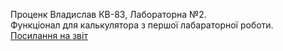 Проценк Владислав КВ-83, 
Лабораторна №2. <br />
Функціонал для калькулятора з першої лабараторної роботи. <br />
[Посилання на звіт]()
